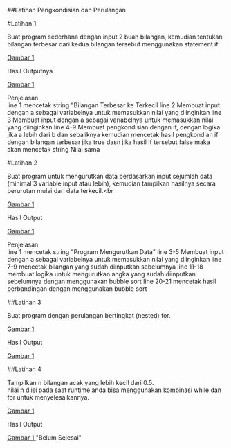##Latihan Pengkondisian dan Perulangan

#Latihan 1

Buat program sederhana dengan input 2 buah bilangan, kemudian
tentukan bilangan terbesar dari kedua bilangan tersebut
menggunakan statement if.

[ Gambar 1 ](perulangan/lat1.png)

Hasil Outputnya

[ Gambar 1 ](perulangan/lat1.2.png)

Penjelasan <br>
line 1 mencetak string "Bilangan Terbesar ke Terkecil
line 2 Membuat input dengan a sebagai variabelnya untuk memasukkan nilai yang diinginkan 
line 3 Membuat input dengan a sebagai variabelnya untuk memasukkan nilai yang diinginkan
line 4-9 Membuat pengkondisian dengan if, dengan logika jika a lebih dari b dan sebaliknya kemudian mencetak hasil pengkondian if dengan bilangan terbesar jika true dasn jika hasil if tersebut false maka akan mencetak string Nilai sama

#Latihan 2

Buat program untuk mengurutkan data berdasarkan input sejumlah
data (minimal 3 variable input atau lebih), kemudian tampilkan
hasilnya secara berurutan mulai dari data terkecil.<br

[ Gambar 1 ](perulangan/lat2.png)

Hasil Output

[ Gambar 1 ](perulangan/lat2.1.png)

Penjelasan <br>
line 1 mencetak string "Program Mengurutkan Data"
line 3-5 Membuat input dengan a sebagai variabelnya untuk memasukkan nilai yang diinginkan 
line 7-9 mencetak bilangan yang sudah diinputkan sebelumnya
line 11-18 membuat logika untuk mengurutkan angka yang sudah diinputkan sebelumnya dengan menggunakan bubble sort
line 20-21 mencetak hasil perbandingan dengan menggunakan bubble sort 

##Latihan 3

Buat program dengan perulangan bertingkat (nested) for.

[ Gambar 1 ](perulangan/lat3.png)

Hasil Output

[ Gambar 1 ](perulangan/lat3.1.png)

##Latihan 4

Tampilkan n bilangan acak yang lebih kecil dari 0.5. <br>
nilai n diisi pada saat runtime
anda bisa menggunakan kombinasi while dan for untuk
menyelesaikannya.

[ Gambar 1 ](perulangan/lat4.png)

Hasil Output

[ Gambar 1 ](perulangan/lat4.1.png)
"Belum Selesai" 
